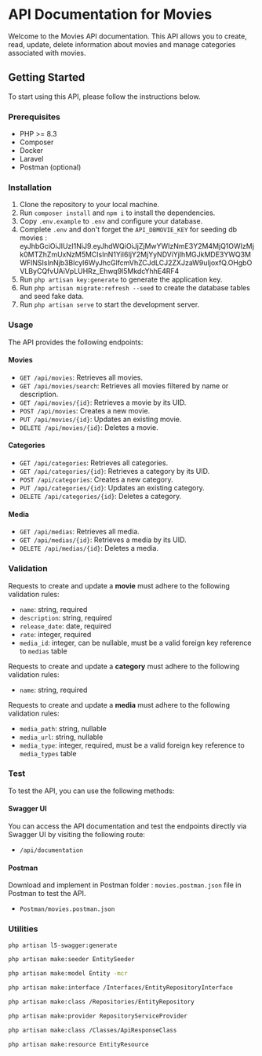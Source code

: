 # API Documentation for Movies

Welcome to the Movies API documentation. This API allows you to create, read, update, delete information about movies and manage categories associated with movies.

## Getting Started

To start using this API, please follow the instructions below.

### Prerequisites

- PHP >= 8.3
- Composer
- Docker
- Laravel
- Postman (optional)

### Installation

1. Clone the repository to your local machine.
2. Run `composer install` and `npm i` to install the dependencies.
3. Copy `.env.example` to `.env` and configure your database.
4. Complete `.env` and don't forget the `API_DBMOVIE_KEY` for seeding db movies : eyJhbGciOiJIUzI1NiJ9.eyJhdWQiOiJjZjMwYWIzNmE3Y2M4MjQ1OWIzMjk0MTZhZmUxNzM5MCIsInN1YiI6IjY2MjYyNDViYjlhMGJkMDE3YWQ3MWFlNSIsInNjb3BlcyI6WyJhcGlfcmVhZCJdLCJ2ZXJzaW9uIjoxfQ.OHgbOVLByCQfvUAiVpLUHRz_Ehwq9l5MkdcYhhE4RF4
5. Run `php artisan key:generate` to generate the application key.
6. Run `php artisan migrate:refresh --seed` to create the database tables and seed fake data.
7. Run `php artisan serve` to start the development server.

### Usage

The API provides the following endpoints:

#### Movies

- `GET /api/movies`: Retrieves all movies.
- `GET /api/movies/search`: Retrieves all movies filtered by name or description.
- `GET /api/movies/{id}`: Retrieves a movie by its UID.
- `POST /api/movies`: Creates a new movie.
- `PUT /api/movies/{id}`: Updates an existing movie.
- `DELETE /api/movies/{id}`: Deletes a movie.

#### Categories

- `GET /api/categories`: Retrieves all categories.
- `GET /api/categories/{id}`: Retrieves a category by its UID.
- `POST /api/categories`: Creates a new category.
- `PUT /api/categories/{id}`: Updates an existing category.
- `DELETE /api/categories/{id}`: Deletes a category.

#### Media

- `GET /api/medias`: Retrieves all media.
- `GET /api/medias/{id}`: Retrieves a media by its UID.
- `DELETE /api/medias/{id}`: Deletes a media.


### Validation

Requests to create and update a **movie** must adhere to the following validation rules:

- `name`: string, required
- `description`: string, required
- `release_date`: date, required
- `rate`: integer, required
- `media_id`: integer, can be nullable, must be a valid foreign key reference to `medias` table


Requests to create and update a **category** must adhere to the following validation rules:

- `name`: string, required


Requests to create and update a **media** must adhere to the following validation rules:

- `media_path`: string, nullable
- `media_url`: string, nullable
- `media_type`: integer, required, must be a valid foreign key reference to `media_types` table

### Test

To test the API, you can use the following methods:

#### Swagger UI
You can access the API documentation and test the endpoints directly via Swagger UI by visiting the following route:

- `/api/documentation`

#### Postman 

Download and implement in Postman folder : `movies.postman.json` file in Postman to test the API.

- `Postman/movies.postman.json`


### Utilities

```bash
php artisan l5-swagger:generate
```
```bash
php artisan make:seeder EntitySeeder
```
```bash
php artisan make:model Entity -mcr
```
```bash
php artisan make:interface /Interfaces/EntityRepositoryInterface
```
```bash
php artisan make:class /Repositories/EntityRepository
```
```bash
php artisan make:provider RepositoryServiceProvider
```
```bash
php artisan make:class /Classes/ApiResponseClass
```
```bash
php artisan make:resource EntityResource
```